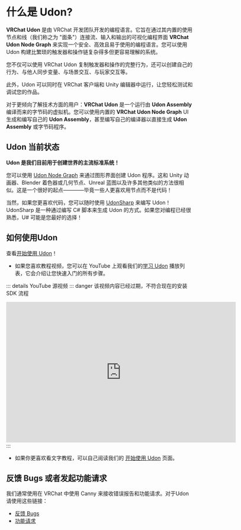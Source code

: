 # 什么是 Udon?
**VRChat Udon** 是由 VRChat 开发团队开发的编程语言。它旨在通过其内置的使用节点和线（我们称之为 "面条"）连接流、输入和输出的可视化编程界面 **VRChat Udon Node Graph** 来实现一个安全、高效且易于使用的编程语言。您可以使用 Udon 构建比繁琐的触发器和操作链复杂得多但更容易理解的系统。

您不仅可以使用 VRChat Udon 复制触发器和操作的完整行为，还可以创建自己的行为、与他人同步变量、与场景交互、与玩家交互等。

此外，Udon 可以同时在 VRChat 客户端和 Unity 编辑器中运行，让您轻松测试和调试您的作品。

对于更倾向了解技术方面的用户：**VRChat Udon** 是一个运行由 **Udon Assembly** 编译而来的字节码的虚拟机。您可以使用内置的 **VRChat Udon Node Graph** UI 生成和编写自己的 **Udon Assembly**，甚至编写自己的编译器以直接生成 **Udon Assembly** 或字节码程序。

## Udon 当前状态
**Udon 是我们目前用于创建世界的主流标准系统！**

您可以使用 [Udon Node Graph](https://creators.vrchat.com/worlds/udon/graph) 来通过图形界面创建 Udon 程序。这和 Unity 动画器、Blender 着色器或几何节点、Unreal 蓝图以及许多其他类似的方法很相似。这是一个很好的起点————毕竟一些人更喜欢用节点而不是代码！

当然，如果您更喜欢代码，您可以随时使用 [UdonSharp](https://udonsharp.docs.vrchat.com/) 来编写 Udon！UdonSharp 是一种通过编写 C# 脚本来生成 Udon 的方式。如果您对编程已经很熟悉，U# 可能是您最好的选择！

## 如何使用Udon
查看[开始使用 Udon](https://creators.vrchat.com/worlds/udon/getting-started-with-udon)！

- 如果您喜欢教程视频，您可以在 YouTube 上观看我们的[学习 Udon](https://www.youtube.com/playlist?list=PLe9XHNvXcouQjg5GULWGLj1tMzeythnQi) 播放列表，它会介绍让您快速入门的所有步骤。

::: details YouTube 源视频
::: danger 该视频内容已经过期，不符合现在的安装 SDK 流程
<iframe width="620" height="380" src="https://www.youtube-nocookie.com/embed/8gXzBTqlP6I?si=NnVnXdNeR6o3gDLy" title="YouTube video player" frameborder="0" allow="accelerometer; autoplay; clipboard-write; encrypted-media; gyroscope; picture-in-picture; web-share" allowfullscreen></iframe>
:::

- 如果你更喜欢看文字教程，可以自己阅读我们的 [开始使用 Udon](https://creators.vrchat.com/worlds/udon/getting-started-with-udon) 页面。

## 反馈 Bugs 或者发起功能请求
我们通常使用在 VRChat 中使用 Canny 来接收错误报告和功能请求。对于Udon 请使用这些链接：
- [反馈 Bugs](https://feedback.vrchat.com/vrchat-udon-closed-alpha-bugs)
- [功能请求](https://feedback.vrchat.com/vrchat-udon-closed-alpha-feedback)